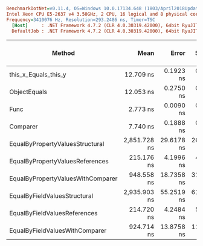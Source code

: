 ``` ini

BenchmarkDotNet=v0.11.4, OS=Windows 10.0.17134.648 (1803/April2018Update/Redstone4)
Intel Xeon CPU E5-2637 v4 3.50GHz, 2 CPU, 16 logical and 8 physical cores
Frequency=3410076 Hz, Resolution=293.2486 ns, Timer=TSC
  [Host]     : .NET Framework 4.7.2 (CLR 4.0.30319.42000), 64bit RyuJIT-v4.7.3362.0
  DefaultJob : .NET Framework 4.7.2 (CLR 4.0.30319.42000), 64bit RyuJIT-v4.7.3362.0


```
|                            Method |         Mean |      Error |     StdDev |       Median |  Ratio | RatioSD | Gen 0/1k Op | Gen 1/1k Op | Gen 2/1k Op | Allocated Memory/Op |
|---------------------------------- |-------------:|-----------:|-----------:|-------------:|-------:|--------:|------------:|------------:|------------:|--------------------:|
|              this_x_Equals_this_y |    12.709 ns |  0.1923 ns |  0.1705 ns |    12.654 ns |   1.00 |    0.00 |           - |           - |           - |                   - |
|                      ObjectEquals |    12.053 ns |  0.2750 ns |  0.3477 ns |    11.835 ns |   0.96 |    0.03 |           - |           - |           - |                   - |
|                              Func |     2.773 ns |  0.0090 ns |  0.0080 ns |     2.771 ns |   0.22 |    0.00 |           - |           - |           - |                   - |
|                          Comparer |     7.740 ns |  0.1888 ns |  0.2318 ns |     7.745 ns |   0.61 |    0.02 |           - |           - |           - |                   - |
|   EqualByPropertyValuesStructural | 2,851.728 ns | 29.6178 ns | 26.2554 ns | 2,837.853 ns | 224.41 |    3.06 |      0.2060 |      0.0229 |      0.0076 |              1352 B |
|   EqualByPropertyValuesReferences |   215.176 ns |  4.1996 ns |  4.4935 ns |   215.095 ns |  16.96 |    0.48 |      0.0367 |           - |           - |               232 B |
| EqualByPropertyValuesWithComparer |   948.558 ns | 18.7358 ns | 31.8148 ns |   932.742 ns |  75.60 |    2.61 |      0.1202 |      0.0191 |      0.0019 |               765 B |
|      EqualByFieldValuesStructural | 2,935.903 ns | 55.2519 ns | 61.4124 ns | 2,921.848 ns | 230.54 |    6.92 |      0.2060 |      0.0229 |      0.0076 |              1352 B |
|      EqualByFieldValuesReferences |   214.720 ns |  4.2484 ns |  5.3729 ns |   214.403 ns |  16.82 |    0.33 |      0.0367 |           - |           - |               232 B |
|    EqualByFieldValuesWithComparer |   924.714 ns | 13.8758 ns | 11.5869 ns |   917.808 ns |  72.70 |    1.40 |      0.1202 |      0.0191 |      0.0019 |               765 B |
